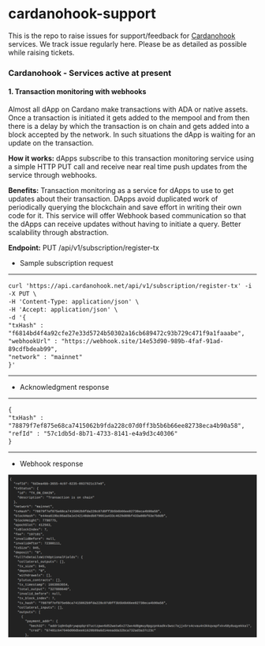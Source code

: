 # cardanohook-support

This is the repo to raise issues for support/feedback for [Cardanohook](http://app.cardanohook.net/) services.
We track issue regularly here. Please be as detailed as possible while raising tickets. 

### Cardanohook - Services active at present

#### 1. Transaction monitoring with webhooks

Almost all dApp on Cardano make transactions with ADA or native assets. Once a transaction is initiated it gets added to the mempool and from then there is a delay by which the transaction is on chain and gets added into a block accepted by the network. In such situations the dApp is waiting for an update on the transaction.

**How it works:** dApps subscribe to this transaction monitoring service using a simple HTTP PUT call and receive near real time push updates from the service through webhooks.

**Benefits:** Transaction monitoring as a service for dApps to use to get updates about their transaction. DApps avoid duplicated work of periodically querying the blockchain and save effort in writing their own code for it. This service will offer Webhook based communication so that the dApps can receive updates without having to initiate a query. Better scalability through abstraction.

**Endpoint:** PUT ​/api​/v1​/subscription​/register-tx

 - Sample subscription request
----   
    curl 'https://api.cardanohook.net/api/v1/subscription/register-tx' -i -X PUT \
    -H 'Content-Type: application/json' \
    -H 'Accept: application/json' \
    -d '{
    "txHash" : "f6814bd4f4a92cfe27e33d5724b50302a16cb689472c93b729c471f9a1faaabe",
    "webhookUrl" : "https://webhook.site/14e53d90-989b-4faf-91ad-89cdfbdeab99",
    "network" : "mainnet"
    }'
----

- Acknowledgment response
----         
    {
    "txHash" : "78879f7ef875e68ca7415062b9fda228c07d0ff3b5b6b66ee82738eca4b90a58",
    "refId" : "57c1db5d-8b71-4733-8141-e4a9d3c40306"
    }
----

- Webhook response

![](img.png)
 


